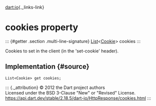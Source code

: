 [dart:io](../../dart-io/dart-io-library){._links-link}

cookies property
================

::: {#getter .section .multi-line-signature}
[List](../../dart-core/list-class)\<[Cookie](../cookie-class)\> cookies
:::

Cookies to set in the client (in the \'set-cookie\' header).

Implementation {#source}
--------------

``` {.language-dart data-language="dart"}
List<Cookie> get cookies;
```

::: {._attribution}
© 2012 the Dart project authors\
Licensed under the BSD 3-Clause \"New\" or \"Revised\" License.\
<https://api.dart.dev/stable/2.18.5/dart-io/HttpResponse/cookies.html>
:::
